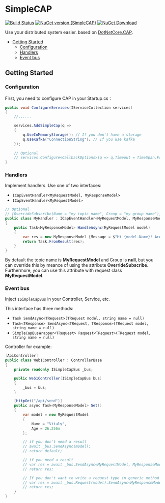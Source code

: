 # SimpleCAP

[![Build Status](https://travis-ci.org/KovtunV/SimpleCAP.svg?branch=master)](https://travis-ci.org/KovtunV/SimpleCAP)
[![NuGet version (SimpleCAP)](https://img.shields.io/nuget/v/SimpleCAP.svg?style=flat-square)](https://www.nuget.org/packages/SimpleCAP)
[![NuGet Download](https://img.shields.io/nuget/dt/SimpleCAP.svg?style=flat-square)](https://www.nuget.org/packages/SimpleCAP)

Use your distributed system easier. based on [DotNetCore.CAP](https://cap.dotnetcore.xyz/).

<!--ts-->
   * [Getting Started](#Getting-Started)
      * [Configuration](#Configuration)
      * [Handlers](#Handlers)
      * [Event bus](#Event-bus)
<!--te-->

## Getting Started
### Configuration
First, you need to configure CAP in your Startup.cs：

```csharp
public void ConfigureServices(IServiceCollection services)
{
    //......

    services.AddSimpleCap(q =>
    {
        q.UseInMemoryStorage(); // If you don't have a storage
        q.UseKafka("ConnectionString"); // If you use kafka
    });
    
    // Optional
    // services.Configure<CallbackOptions>(q => q.Timeout = TimeSpan.FromMilliseconds(10));
}
```

### Handlers
Implement handlers. Use one of two interfaces:
* `ICapEventHandler<MyRequestModel, MyResponseModel>`
* `ICapEventHandler<MyRequestModel>`

```csharp
// Optional
// [OverrideSubscribe(Name = "my topic name", Group = "my group name")]
public class MyHandler : ICapEventHandler<MyRequestModel, MyResponseModel>
{
    public Task<MyResponseModel> HandleAsync(MyRequestModel model)
    {
        var res = new MyResponseModel {Message = $"Hi {model.Name}! Are you {model.Age} years old?" };
        return Task.FromResult(res);
    }
}
```

By default the topic name is **MyRequestModel** and Group is **null**, but you can override this by meance of using the attribute **OverrideSubscribe**. 
Furthermore, you can use this attribute with request class **MyRequestModel**.

### Event bus
Inject `ISimpleCapBus` in your Controller, Service, etc. 

This interface has three methods:
* `Task SendAsync<TRequest>(TRequest model, string name = null)`
* `Task<TResponse> SendAsync<TRequest, TResponse>(TRequest model, string name = null)`
* `SimpleCapBusWrapper<TRequest> Request<TRequest>(TRequest model, string name = null)`

Controller for example:
```csharp
[ApiController]
public class Web1Controller : ControllerBase
{
    private readonly ISimpleCapBus _bus;

    public Web1Controller(ISimpleCapBus bus)
    {
        _bus = bus;
    }

    [HttpGet("/api/send")]
    public async Task<MyResponseModel> Get()
    {
        var model = new MyRequestModel
        {
            Name = "Vitaly",
            Age = 26.256m
        };

        // if you don't need a result
        // await _bus.SendAsync(model);
        // return default;

        // if you need a result
        // var res = await _bus.SendAsync<MyRequestModel, MyResponseModel>(model);
        // return res;

        // If you don't want to write a request type in generic method
        // var res = await _bus.Request(model).SendAsync<MyResponseModel>();
        // return res;
    }
}

```
